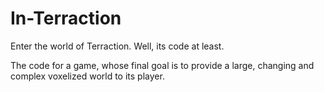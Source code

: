 # In-Terraction
Enter the world of Terraction. Well, its code at least.

The code for a game, whose final goal is to provide a large, changing and complex voxelized world to its player.

